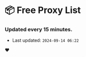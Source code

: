 # :package: Free Proxy List
### Updated every 15 minutes.

- Last updated: `2024-09-14 06:22`

:heart:
